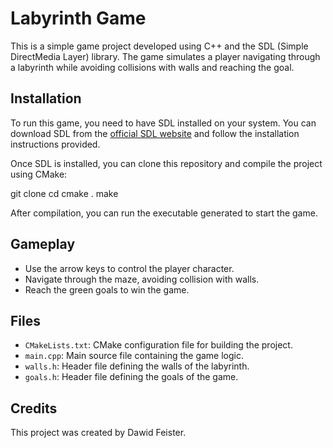# Labyrinth Game

This is a simple game project developed using C++ and the SDL (Simple DirectMedia Layer) library. The game simulates a player navigating through a labyrinth while avoiding collisions with walls and reaching the goal.

## Installation

To run this game, you need to have SDL installed on your system. You can download SDL from the [official SDL website](https://www.libsdl.org/download-2.0.php) and follow the installation instructions provided.

Once SDL is installed, you can clone this repository and compile the project using CMake:

git clone <repository-url>
cd <repository-directory>
cmake .
make

After compilation, you can run the executable generated to start the game.

## Gameplay

- Use the arrow keys to control the player character.
- Navigate through the maze, avoiding collision with walls.
- Reach the green goals to win the game.

## Files

- `CMakeLists.txt`: CMake configuration file for building the project.
- `main.cpp`: Main source file containing the game logic.
- `walls.h`: Header file defining the walls of the labyrinth.
- `goals.h`: Header file defining the goals of the game.

## Credits

This project was created by Dawid Feister.
